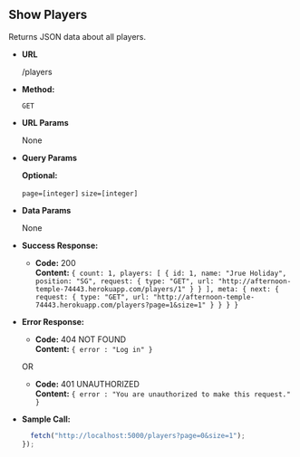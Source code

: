 ## **Show Players**

Returns JSON data about all players.

- **URL**

  /players

- **Method:**

  `GET`

- **URL Params**

  None

* **Query Params**

  **Optional:**

  `page=[integer]`
  `size=[integer]`

- **Data Params**

  None

- **Success Response:**

  - **Code:** 200 <br />
    **Content:** `{ count: 1, players: [ { id: 1, name: "Jrue Holiday", position: "SG", request: { type: "GET", url: "http://afternoon-temple-74443.herokuapp.com/players/1" } } ], meta: { next: { request: { type: "GET", url: "http://afternoon-temple-74443.herokuapp.com/players?page=1&size=1" } } } }`

- **Error Response:**

  - **Code:** 404 NOT FOUND <br />
    **Content:** `{ error : "Log in" }`

  OR

  - **Code:** 401 UNAUTHORIZED <br />
    **Content:** `{ error : "You are unauthorized to make this request." }`

- **Sample Call:**

  ```javascript
    fetch("http://localhost:5000/players?page=0&size=1");
  });
  ```
